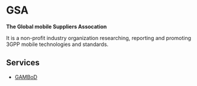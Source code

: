 
# GSA

**The Global mobile Suppliers Assocation**

It is a non-profit industry organization researching, reporting and promoting 3GPP mobile technologies and standards.

## Services

- [GAMBoD](../Databases/GAMBoD.md)